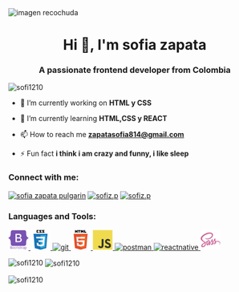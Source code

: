 <img src="https://scontent.xx.fbcdn.net/v/t1.15752-9/279437302_725240165475800_8650880717151534296_n.png?_nc_cat=104&ccb=1-7&_nc_sid=aee45a&_nc_eui2=AeEYfFIwoESYpx2A-ofpu0pVz8mc_jda65vPyZz-N1rrmycd_WzgcDlY8WAtJSWHG8WF0JX9Kzth3skoz25tdzqU&_nc_ohc=D2soowJGKDMAX9i-epg&_nc_ad=z-m&_nc_cid=0&_nc_ht=scontent.xx&oh=03_AVIQflhjp42YdU2S8Ixk6Te2WcourD2I0H9Q4Gf_8uwrXg&oe=62D6F46B" alt="imagen recochuda">




<h1 align="center">Hi 👋, I'm sofia zapata</h1>
<h3 align="center">A passionate frontend developer from Colombia</h3>

<p align="left"> <img src="https://komarev.com/ghpvc/?username=sofi1210&label=Profile%20views&color=0e75b6&style=flat" alt="sofi1210" /> </p>

- 🔭 I’m currently working on **HTML y CSS**

- 🌱 I’m currently learning **HTML,CSS y REACT**

- 📫 How to reach me **zapatasofia814@gmail.com**

- ⚡ Fun fact **i think i am crazy and funny, i like sleep**

<h3 align="left">Connect with me:</h3>
<p align="left">
<a href="https://fb.com/sofia zapata pulgarin" target="blank"><img align="center" src="https://raw.githubusercontent.com/rahuldkjain/github-profile-readme-generator/master/src/images/icons/Social/facebook.svg" alt="sofia zapata pulgarin" height="30" width="40" /></a>
<a href="https://instagram.com/sofiz.p" target="blank"><img align="center" src="https://raw.githubusercontent.com/rahuldkjain/github-profile-readme-generator/master/src/images/icons/Social/instagram.svg" alt="sofiz.p" height="30" width="40" /></a>
<a href="https://discord.gg/sofiz.p" target="blank"><img align="center" src="https://raw.githubusercontent.com/rahuldkjain/github-profile-readme-generator/master/src/images/icons/Social/discord.svg" alt="sofiz.p" height="30" width="40" /></a>
</p>

<h3 align="left">Languages and Tools:</h3>
<p align="left"> <a href="https://getbootstrap.com" target="_blank" rel="noreferrer"> <img src="https://raw.githubusercontent.com/devicons/devicon/master/icons/bootstrap/bootstrap-plain-wordmark.svg" alt="bootstrap" width="40" height="40"/> </a> <a href="https://www.w3schools.com/css/" target="_blank" rel="noreferrer"> <img src="https://raw.githubusercontent.com/devicons/devicon/master/icons/css3/css3-original-wordmark.svg" alt="css3" width="40" height="40"/> </a> <a href="https://git-scm.com/" target="_blank" rel="noreferrer"> <img src="https://www.vectorlogo.zone/logos/git-scm/git-scm-icon.svg" alt="git" width="40" height="40"/> </a> <a href="https://www.w3.org/html/" target="_blank" rel="noreferrer"> <img src="https://raw.githubusercontent.com/devicons/devicon/master/icons/html5/html5-original-wordmark.svg" alt="html5" width="40" height="40"/> </a> <a href="https://developer.mozilla.org/en-US/docs/Web/JavaScript" target="_blank" rel="noreferrer"> <img src="https://raw.githubusercontent.com/devicons/devicon/master/icons/javascript/javascript-original.svg" alt="javascript" width="40" height="40"/> </a> <a href="https://postman.com" target="_blank" rel="noreferrer"> <img src="https://www.vectorlogo.zone/logos/getpostman/getpostman-icon.svg" alt="postman" width="40" height="40"/> </a> <a href="https://reactnative.dev/" target="_blank" rel="noreferrer"> <img src="https://reactnative.dev/img/header_logo.svg" alt="reactnative" width="40" height="40"/> </a> <a href="https://sass-lang.com" target="_blank" rel="noreferrer"> <img src="https://raw.githubusercontent.com/devicons/devicon/master/icons/sass/sass-original.svg" alt="sass" width="40" height="40"/> </a> </p>

<p><img align="left" src="https://github-readme-stats.vercel.app/api/top-langs?username=sofi1210&show_icons=true&locale=en&layout=compact" alt="sofi1210" /></p>

<p>&nbsp;<img align="center" src="https://github-readme-stats.vercel.app/api?username=sofi1210&show_icons=true&locale=en" alt="sofi1210" /></p>

<p><img align="center" src="https://github-readme-streak-stats.herokuapp.com/?user=sofi1210&" alt="sofi1210" /></p>

